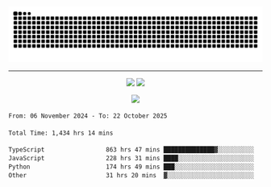 <div align="center">
  <picture>
      <source
    media="(prefers-color-scheme: dark)"
      srcset="https://raw.githubusercontent.com/platane/snk/output/github-contribution-grid-snake-dark.svg"
      />
    <source
      media="(prefers-color-scheme: light)"
      srcset="https://raw.githubusercontent.com/xct007/xct007/output/github-contribution-grid-snake.svg"
      />
    <img
      alt="Snake"
      src="https://raw.githubusercontent.com/xct007/xct007/output/github-contribution-grid-snake.svg"
      />
  </picture>

</div>

___
<p align="center">
  <img src="https://readme-stats-blush-eta.vercel.app/api/top-langs/?username=xct007&layout=compact" />
  <img src="https://readme-stats-blush-eta.vercel.app/api?username=xct007&show_icons=true&theme=transparent&hide_title=true&include_all_commits=true" />
</p>

<p align="center">
  <img src="https://github-profile-trophy.vercel.app/?username=xct007&no-bg=true&rank=S,SS,SSS,A,AA,AAA,UNKNOWN,SECRET&row=3&title=-Followers,-Stars&margin-w=15&margin-h=15&column=2" />
</p>
<!--START_SECTION:waka-->

```txt
From: 06 November 2024 - To: 22 October 2025

Total Time: 1,434 hrs 14 mins

TypeScript                 863 hrs 47 mins ██████████████▓░░░░░░░░░░   58.94 %
JavaScript                 228 hrs 31 mins ████░░░░░░░░░░░░░░░░░░░░░   15.59 %
Python                     174 hrs 49 mins ███░░░░░░░░░░░░░░░░░░░░░░   11.93 %
Other                      31 hrs 20 mins  ▓░░░░░░░░░░░░░░░░░░░░░░░░   02.14 %
```

<!--END_SECTION:waka-->
